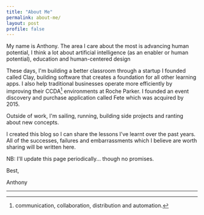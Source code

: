 ```yaml
---
title: "About Me"
permalink: about-me/
layout: post
profile: false
---
```


My name is Anthony. The area I care about the most is advancing human potential, I think a lot about artificial intelligence (as an enabler or human potential), education and human-centered design

These days, I'm building a better classroom through a startup I founded called Clay, building software that creates a foundation for all other learning apps. I also help traditional businesses operate more efficiently by improving their CCDA[^More] environments at Roche Parker. I founded an event discovery and purchase application called Fete which was acquired by 2015.

Outside of work, I'm sailing, running, building side projects and ranting about new concepts.

I created this blog so I can share the lessons I’ve learnt over the past years. All of the successes, failures and embarrassments which I believe are worth sharing will be written here.

NB: I'll update this page periodically... though no promises.

Best,

Anthony

------



[^More]: communication, collaboration, distribution and automation.